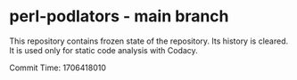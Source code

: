 # perl-podlators - main branch

This repository contains frozen state of the repository.
Its history is cleared. It is used only for static code
analysis with Codacy.

Commit Time: 1706418010